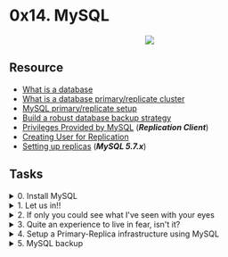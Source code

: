 # 0x14. MySQL 

<p align="center">
  <img src="https://s3.amazonaws.com/intranet-projects-files/holbertonschool-sysadmin_devops/280/KkrkDHT.png"
</p>

## Resource

- [What is a database](https://searchdatamanagement.techtarget.com/definition/database)
- [What is a database primary/replicate cluster](https://www.digitalocean.com/community/tutorials/how-to-choose-a-redundancy-plan-to-ensure-high-availability#sql-replication)
- [MySQL primary/replicate setup](https://www.digitalocean.com/community/tutorials/how-to-set-up-replication-in-mysql)
- [Build a robust database backup strategy](https://www.databasejournal.com/ms-sql/developing-a-sql-server-backup-strategy/)
- [Privileges Provided by MySQL](https://dev.mysql.com/doc/refman/8.0/en/privileges-provided.html#priv_replication-client) (***Replication Client***)
- [Creating User for Replication](https://dev.mysql.com/doc/refman/8.0/en/replication-howto-repuser.html)
- [Setting up replicas](https://dev.mysql.com/doc/refman/5.7/en/replication-setup-replicas.html) (***MySQL 5.7.x***)

## Tasks

<details>
<summary>0. Install MySQL</summary><br>
<a href='https://postimages.org/' target='_blank'><img src='https://i.postimg.cc/wMPwtg5K/image.png' border='0' alt='image'/></a>
</details>

<details>
<summary>1. Let us in!!</summary><br>

<a href='https://postimages.org/' target='_blank'><img src='https://i.postimg.cc/zB1QFncd/image.png' border='0' alt='image'/></a>
```sh
mysql> CREATE USER 'holberton_user'@'localhost' IDENTIFIED BY 'projectcorrection280hbtn';
mysql> GRANT REPLICATION CLIENT ON *.* to 'holberton_user'@'localhost';
mysql> FLUSH PRIVILEGES;
```

</details>

<details>
<summary>2. If only you could see what I've seen with your eyes</summary><br>

<a href='https://postimages.org/' target='_blank'><img src='https://i.postimg.cc/sgDm766T/image.png' border='0' alt='image'/></a>
```sh
mysql> CREATE DATABASE tyrell_corp;
mysql> USE tyrell_corp;
mysql> CREATE TABLE nexus6 (id INT, name VARCHAR(256));
mysql> INSERT INTO nexus6 (id, name) VALUES ('1', 'Leon');
mysql> GRANT SELECT ON tyrell_corp.nexus6 TO 'holberton_user'@'localhost';
```

</details>

<details>
<summary>3. Quite an experience to live in fear, isn't it?</summary><br>

<a href='https://postimages.org/' target='_blank'><img src='https://i.postimg.cc/D0CmW3vT/image.png' border='0' alt='image'/></a>
```sh
msql> CREATE USER 'replica_user'@'%' IDENTIFIED BY 'password';
mysql> GRANT SELECT ON mysql.user TO 'holberton_user'@'localhost';
mysql> GRANT REPLICATION SLAVE ON *.* TO 'replica_user'@'%';
```

</details>

<details>
<summary>4. Setup a Primary-Replica infrastructure using MySQL</summary><br>

<a href='https://postimages.org/' target='_blank'><img src='https://i.postimg.cc/MKBBLGVn/09e83e914f0d6865ce320a47f2f14837a5b190b6.gif' border='0' alt='09e83e914f0d6865ce320a47f2f14837a5b190b6'/></a>
<a href='https://postimages.org/' target='_blank'><img src='https://i.postimg.cc/9fkyDg7k/image.png' border='0' alt='image'/></a>
<a href='https://postimages.org/' target='_blank'><img src='https://i.postimg.cc/Jhhb4DpP/image.png' border='0' alt='image'/></a>
<a href='https://postimg.cc/4nLx8dpx' target='_blank'><img src='https://i.postimg.cc/28mLSL6h/image.png' border='0' alt='image'/></a>

+ [MySQL primary configuration](./4-mysql_configuration_primary)
+ [MySQL replica configuration](./4-mysql_configuration_replica)

</details>

<details>
<summary>5. MySQL backup</summary><br>

[![IMAGE ALT TEXT HERE](https://i.postimg.cc/3NtKg0gR/verizon.jpg)](https://www.youtube.com/watch?v=ANU-oSE5_hU)
<a href='https://postimages.org/' target='_blank'><img src='https://i.postimg.cc/J7YV5LfG/image.png' border='0' alt='image'/></a>

```sh
ubuntu@03-web-01:~$ ls
5-mysql_backup
ubuntu@03-web-01:~$ ./5-mysql_backup mydummypassword
backup.sql
ubuntu@03-web-01:~$ ls
01-03-2017.tar.gz  5-mysql_backup  backup.sql
ubuntu@03-web-01:~$ more backup.sql
-- MySQL dump 10.13  Distrib 5.7.25, for debian-linux-gnu (x86_64)
--
-- Host: localhost    Database:
-- ------------------------------------------------------
-- Server version   5.7.25-0ubuntu0.14.04.1

/*!40101 SET @OLD_CHARACTER_SET_CLIENT=@@CHARACTER_SET_CLIENT */;
/*!40101 SET @OLD_CHARACTER_SET_RESULTS=@@CHARACTER_SET_RESULTS */;
/*!40101 SET @OLD_COLLATION_CONNECTION=@@COLLATION_CONNECTION */;
/*!40101 SET NAMES utf8 */;
/*!40103 SET @OLD_TIME_ZONE=@@TIME_ZONE */;
/*!40103 SET TIME_ZONE='+00:00' */;
/*!40014 SET @OLD_UNIQUE_CHECKS=@@UNIQUE_CHECKS, UNIQUE_CHECKS=0 */;
/*!40014 SET @OLD_FOREIGN_KEY_CHECKS=@@FOREIGN_KEY_CHECKS, FOREIGN_KEY_CHECKS=0 */;
/*!40101 SET @OLD_SQL_MODE=@@SQL_MODE, SQL_MODE='NO_AUTO_VALUE_ON_ZERO' */;
/*!40111 SET @OLD_SQL_NOTES=@@SQL_NOTES, SQL_NOTES=0 */;

--
-- Current Database: `tyrell_corp`
--

CREATE DATABASE /*!32312 IF NOT EXISTS*/ `tyrell_corp` /*!40100 DEFAULT CHARACTER SET latin1 */;

USE `tyrell_corp`;

--
-- Table structure for table `nexus6`
--

DROP TABLE IF EXISTS `nexus6`;
/*!40101 SET @saved_cs_client     = @@character_set_client */;
/*!40101 SET character_set_client = utf8 */;
CREATE TABLE `nexus6` (
  `id` int(6) unsigned NOT NULL AUTO_INCREMENT,
  `firstname` varchar(30) NOT NULL,
  `lastname` varchar(30) NOT NULL,
  `email` varchar(50) DEFAULT NULL,
  `reg_date` timestamp NOT NULL DEFAULT CURRENT_TIMESTAMP ON UPDATE CURRENT_TIMESTAMP,
  PRIMARY KEY (`id`)
) ENGINE=InnoDB AUTO_INCREMENT=2 DEFAULT CHARSET=latin1;
/*!40101 SET character_set_client = @saved_cs_client */;
ubuntu@03-web-01:~$
ubuntu@03-web-01:~$ file 01-03-2017.tar.gz
01-03-2017.tar.gz: gzip compressed data, from Unix, last modified: Wed Mar  1 23:38:09 2017
ubuntu@03-web-01:~$
```

+ [Backup script](./5-mysql_backup)

</details>
